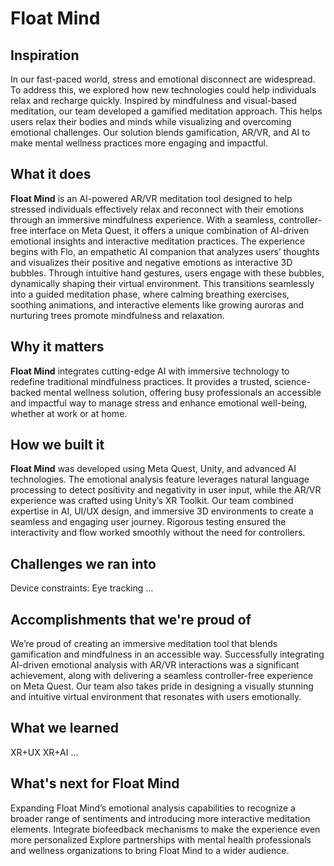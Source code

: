 # Float Mind

## Inspiration

In our fast-paced world, stress and emotional disconnect are widespread. To address this, we explored how new technologies could help individuals relax and recharge quickly. Inspired by mindfulness and visual-based meditation, our team developed a gamified meditation approach. This helps users relax their bodies and minds while visualizing and overcoming emotional challenges. Our solution blends gamification, AR/VR, and AI to make mental wellness practices more engaging and impactful.

## What it does

**Float Mind** is an AI-powered AR/VR meditation tool designed to help stressed individuals effectively relax and reconnect with their emotions through an immersive mindfulness experience. With a seamless, controller-free interface on Meta Quest, it offers a unique combination of AI-driven emotional insights and interactive meditation practices.
The experience begins with Flo, an empathetic AI companion that analyzes users’ thoughts and visualizes their positive and negative emotions as interactive 3D bubbles. Through intuitive hand gestures, users engage with these bubbles, dynamically shaping their virtual environment. This transitions seamlessly into a guided meditation phase, where calming breathing exercises, soothing animations, and interactive elements like growing auroras and nurturing trees promote mindfulness and relaxation.

## Why it matters

**Float Mind** integrates cutting-edge AI with immersive technology to redefine traditional mindfulness practices. It provides a trusted, science-backed mental wellness solution, offering busy professionals an accessible and impactful way to manage stress and enhance emotional well-being, whether at work or at home.

## How we built it

**Float Mind** was developed using Meta Quest, Unity, and advanced AI technologies. The emotional analysis feature leverages natural language processing to detect positivity and negativity in user input, while the AR/VR experience was crafted using Unity’s XR Toolkit. Our team combined expertise in AI, UI/UX design, and immersive 3D environments to create a seamless and engaging user journey. Rigorous testing ensured the interactivity and flow worked smoothly without the need for controllers.


## Challenges we ran into

Device constraints: Eye tracking
…


## Accomplishments that we're proud of

We’re proud of creating an immersive meditation tool that blends gamification and mindfulness in an accessible way. Successfully integrating AI-driven emotional analysis with AR/VR interactions was a significant achievement, along with delivering a seamless controller-free experience on Meta Quest. Our team also takes pride in designing a visually stunning and intuitive virtual environment that resonates with users emotionally.

## What we learned

XR+UX
XR+AI
…


## What's next for Float Mind

Expanding Float Mind’s emotional analysis capabilities to recognize a broader range of sentiments and introducing more interactive meditation elements.
Integrate biofeedback mechanisms to make the experience even more personalized
Explore partnerships with mental health professionals and wellness organizations to bring Float Mind to a wider audience.
